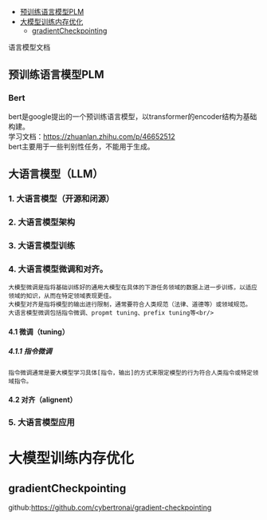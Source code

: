 - [预训练语言模型PLM](#预训练语言模型PLM)  
- [大模型训练内存优化](#大模型训练内存优化)
    - [gradientCheckpointing](#gradientCheckpointing)  

语言模型文档
## 预训练语言模型PLM
### Bert
bert是google提出的一个预训练语言模型，以transformer的encoder结构为基础构建。  
学习文档：https://zhuanlan.zhihu.com/p/46652512   
bert主要用于一些判别性任务，不能用于生成。  
## 大语言模型（LLM）
### 1. 大语言模型（开源和闭源） 
### 2. 大语言模型架构
### 3. 大语言模型训练
### 4. 大语言模型微调和对齐。
    大模型微调是指将基础训练好的通用大模型在具体的下游任务领域的数据上进一步训练，以适应领域的知识，从而在特定领域表现更佳。
    大模型对齐是指将模型的输出进行限制，通常要符合人类规范（法律、道德等）或领域规范。
    大语言模型微调包括指令微调、propmt tuning、prefix tuning等<br/>
#### 4.1 微调（tuning）
##### 4.1.1 指令微调
    指令微调通常是要大模型学习具体[指令，输出]的方式来限定模型的行为符合人类指令或特定领域指令。
#### 4.2 对齐（alignent）
### 5. 大语言模型应用

# 大模型训练内存优化
## gradientCheckpointing
github:https://github.com/cybertronai/gradient-checkpointing  
